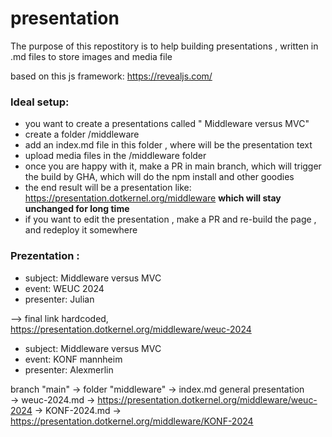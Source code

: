 # presentation
The purpose of this repostitory is to help building presentations , written in .md files 
to store images and media file 

based on this js framework:  https://revealjs.com/

### Ideal setup:
- you want to create a presentations called " Middleware versus MVC"
- create a folder /middleware
- add an index.md file in this folder , where will be the presentation text
- upload media files in the /middleware folder 
- once you are happy with it, make a PR in main branch, which will trigger the build by GHA, which will do the npm install and other goodies
- the end result will be a presentation like: https://presentation.dotkernel.org/middleware **which will stay unchanged for long time**
- if you want to edit the presentation , make a PR and re-build the page , and redeploy it somewhere

### Prezentation :
- subject: Middleware versus MVC   
- event:  WEUC 2024 
- presenter:   Julian 


-->  final link hardcoded,  https://presentation.dotkernel.org/middleware/weuc-2024

- subject: Middleware versus MVC
- event:   KONF mannheim 
- presenter:   Alexmerlin
  
branch "main"
  -> folder "middleware"
              -> index.md  general presentation  
              -> weuc-2024.md -> https://presentation.dotkernel.org/middleware/weuc-2024
              -> KONF-2024.md -> https://presentation.dotkernel.org/middleware/KONF-2024


